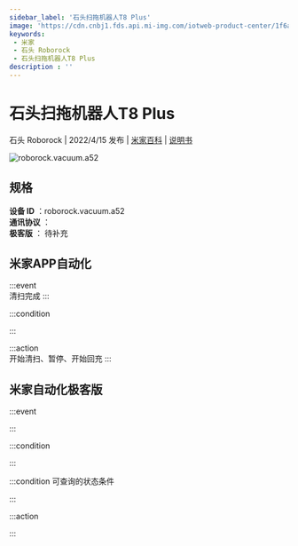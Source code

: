 ```yaml
---
sidebar_label: '石头扫拖机器人T8 Plus'
image: 'https://cdn.cnbj1.fds.api.mi-img.com/iotweb-product-center/1f6acb0abda5ccbac4cd87b31190c1a2_1649213885072.png?GalaxyAccessKeyId=AKVGLQWBOVIRQ3XLEW&Expires=9223372036854775807&Signature=IVmsloLC/2BOD1uJ56xFJP/4ub0='
keywords: 
 - 米家
 - 石头 Roborock
 - 石头扫拖机器人T8 Plus
description : ''
---
```

# 石头扫拖机器人T8 Plus

石头 Roborock | 2022/4/15 发布 | [米家百科](https://home.mi.com/webapp/content/baike/product/index.html?model=roborock.vacuum.a52) | [说明书](https://home.mi.com/views/introduction.html?model=roborock.vacuum.a52&region=cn)

![roborock.vacuum.a52](https://cdn.cnbj1.fds.api.mi-img.com/iotweb-product-center/1f6acb0abda5ccbac4cd87b31190c1a2_1649213885072.png?GalaxyAccessKeyId=AKVGLQWBOVIRQ3XLEW&Expires=9223372036854775807&Signature=IVmsloLC/2BOD1uJ56xFJP/4ub0=)

## 规格  
> 
**设备 ID** ：roborock.vacuum.a52  
**通讯协议** ：  
**极客版**  ： 待补充 


## 米家APP自动化  

:::event  
清扫完成
:::

:::condition  

:::

:::action   
开始清扫、暂停、开始回充
:::

## 米家自动化极客版  

:::event  

:::

:::condition  

:::

:::condition 可查询的状态条件  

:::

:::action  

:::

        
